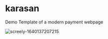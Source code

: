 # karasan
Demo Template of a modern payment webpage


![screely-1640137207215](https://user-images.githubusercontent.com/68569884/147097121-b50905cb-ebca-4ead-ae43-4ea0861908d3.png)


